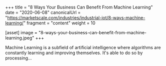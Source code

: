 +++
title = "8 Ways Your Business Can Benefit From Machine Learning"
date = "2020-06-08"
canonicalUrl = "https://marketscale.com/industries/industrial-iot/8-ways-machine-learning/"
fragment = "content"
weight = 10

[asset]
    image = "8-ways-your-business-can-benefit-from-machine-learning.jpeg"
+++

Machine Learning is a subfield of artificial intelligence where algorithms 
are constantly learning and improving themselves. It's able to do so by 
processing...
